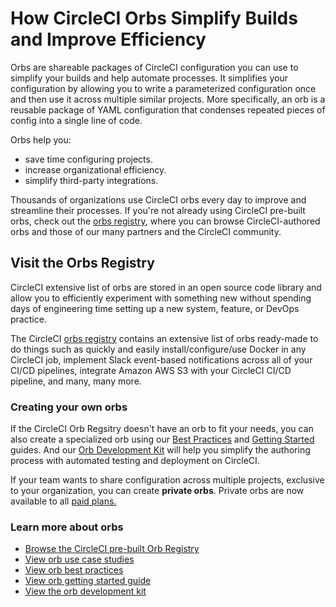 # How CircleCI Orbs Simplify Builds and Improve Efficiency #

Orbs are shareable packages of CircleCI configuration you can use to simplify your builds and help automate processes.
It simplifies your configuration by allowing you to write a parameterized configuration once and then use it across multiple similar projects. More specifically, an orb is a reusable package of YAML configuration that condenses repeated pieces of config into a single line of code.  

Orbs help you: 
* save time configuring projects.
* increase organizational efficiency.
* simplify third-party integrations.

Thousands of organizations use CircleCI orbs every day to improve and streamline their processes. If you're not already using CircleCI pre-built orbs, check out the [orbs registry](https://circleci.com/developer/orbs), where you can browse CircleCI-authored orbs and those of our many partners and the CircleCI community. 

## Visit the Orbs Registry ##
CircleCI extensive list of orbs are stored in an open source code library and allow you to efficiently experiment with something new without spending days of engineering time  setting up a new system, feature, or DevOps practice.

The CircleCI [orbs registry](https://circleci.com/developer/orbs) contains an extensive list of orbs ready-made to do things such as quickly and easily install/configure/use Docker in any CircleCI job, implement Slack event-based notifications across all of your CI/CD pipelines, integrate Amazon AWS S3 with your CircleCI CI/CD pipeline, and many, many more. 

### Creating your own orbs ###  
If the CircleCI Orb Regsitry doesn't have an orb to fit your needs, you can also create a specialized orb using our [Best Practices](https://circleci.com/docs/2.0/orbs-best-practices/#orb-best-practices-guidelines) and [Getting Started](https://circleci.com/docs/2.0/orb-author-intro/) guides. And our [Orb Development Kit](https://circleci.com/docs/2.0/orb-author/#orb-development-kit) will help you simplify the authoring process with automated testing and deployment on CircleCI. 

If your team wants to share configuration across multiple projects, exclusive to your organization, you can create **private orbs**. Private orbs are now available to all [paid plans.](https://circleci.com/pricing)

### Learn more about orbs ###

* [Browse the CircleCI pre-built Orb Registry](https://circleci.com/developer/orbs)
* [View orb use case studies](https://circleci.com/orbs/)
* [View orb best practices](https://circleci.com/docs/2.0/orbs-best-practices/#orb-best-practices-guidelines)
* [View orb getting started guide](https://circleci.com/docs/2.0/orb-author-intro/)
* [View the orb development kit](https://circleci.com/docs/2.0/orb-author/#orb-development-kit) 
